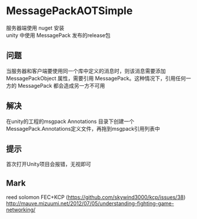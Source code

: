 # MessagePackAOTSimple

服务器端使用 nuget 安装<br/>
unity 中使用 MessagePack 发布的release包<br/>

## 问题
当服务器和客户端要使用同一个库中定义的消息时，则该消息需要添加 MessagePackObject 属性，需要引用 MessagePack。这种情况下，引用任何一方的 MessagePack 都会造成另一方不可用

## 解决
在unity的工程的msgpack Annotations 目录下创建一个MessagePack.Annotations定义文件，再拖到msgpack引用列表中

## 提示
首次打开Unity项目会报错，无视即可

## Mark
reed solomon FEC+KCP (https://github.com/skywind3000/kcp/issues/38)
http://mauve.mizuumi.net/2012/07/05/understanding-fighting-game-networking/
